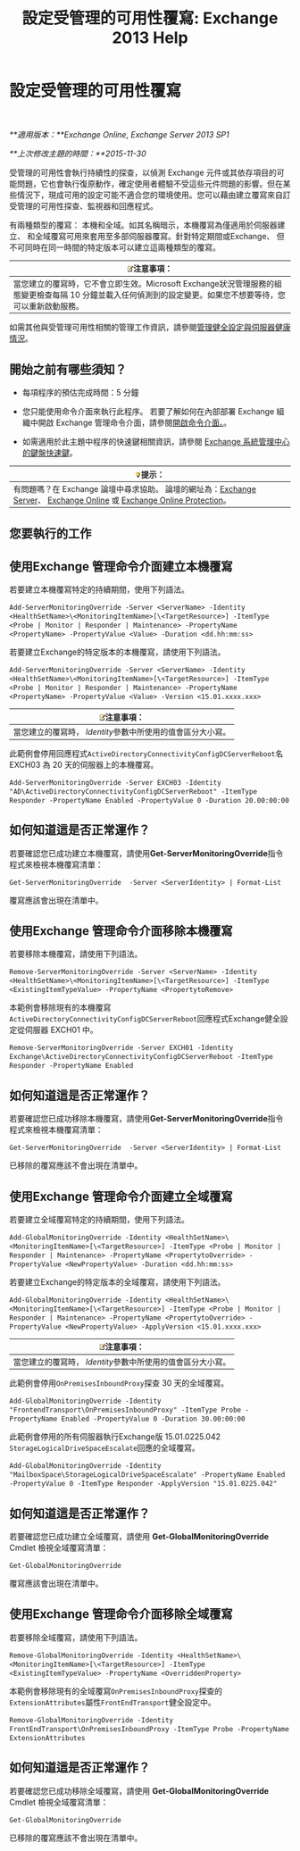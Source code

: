 ﻿---
title: '設定受管理的可用性覆寫: Exchange 2013 Help'
TOCTitle: 設定受管理的可用性覆寫
ms:assetid: c8f315b3-1d5e-4ad9-8bea-9c3a4a13ebfc
ms:mtpsurl: https://technet.microsoft.com/zh-tw/library/Dn482055(v=EXCHG.150)
ms:contentKeyID: 59889057
ms.date: 05/21/2018
mtps_version: v=EXCHG.150
ms.translationtype: MT
---

# 設定受管理的可用性覆寫

 

_**適用版本：**Exchange Online, Exchange Server 2013 SP1_

_**上次修改主題的時間：**2015-11-30_

受管理的可用性會執行持續性的探查，以偵測 Exchange 元件或其依存項目的可能問題，它也會執行復原動作，確定使用者體驗不受這些元件問題的影響。但在某些情況下，現成可用的設定可能不適合您的環境使用。您可以藉由建立覆寫來自訂受管理的可用性探查、監視器和回應程式。

有兩種類型的覆寫： 本機和全域。如其名稱暗示，本機覆寫為僅適用於伺服器建立、 和全域覆寫可用來套用至多部伺服器覆寫。針對特定期間或Exchange、 但不可同時在同一時間的特定版本可以建立這兩種類型的覆寫。

<table>
<thead>
<tr class="header">
<th><img src="images/Bb124558.note(EXCHG.150).gif" title="注意事項" alt="注意事項" />注意事項：</th>
</tr>
</thead>
<tbody>
<tr class="odd">
<td>當您建立的覆寫時，它不會立即生效。Microsoft Exchange狀況管理服務的組態變更檢查每隔 10 分鐘並載入任何偵測到的設定變更。如果您不想要等待，您可以重新啟動服務。</td>
</tr>
</tbody>
</table>


如需其他與受管理可用性相關的管理工作資訊，請參閱[管理健全設定與伺服器健康情況](manage-health-sets-and-server-health-exchange-2013-help.md)。

## 開始之前有哪些須知？

  - 每項程序的預估完成時間：5 分鐘

  - 您只能使用命令介面來執行此程序。 若要了解如何在內部部署 Exchange 組織中開啟 Exchange 管理命令介面，請參閱[開啟命令介面。](https://technet.microsoft.com/zh-tw/library/dd638134\(v=exchg.150\))。

  - 如需適用於此主題中程序的快速鍵相關資訊，請參閱 [Exchange 系統管理中心的鍵盤快速鍵](keyboard-shortcuts-in-the-exchange-admin-center-exchange-online-protection-help.md)。

<table>
<thead>
<tr class="header">
<th><img src="images/Bb124558.tip(EXCHG.150).gif" title="提示" alt="提示" />提示：</th>
</tr>
</thead>
<tbody>
<tr class="odd">
<td>有問題嗎？在 Exchange 論壇中尋求協助。 論壇的網址為：<a href="https://go.microsoft.com/fwlink/p/?linkid=60612">Exchange Server</a>、 <a href="https://go.microsoft.com/fwlink/p/?linkid=267542">Exchange Online</a> 或 <a href="https://go.microsoft.com/fwlink/p/?linkid=285351">Exchange Online Protection</a>。</td>
</tr>
</tbody>
</table>


## 您要執行的工作

## 使用Exchange 管理命令介面建立本機覆寫

若要建立本機覆寫特定的持續期間，使用下列語法。

    Add-ServerMonitoringOverride -Server <ServerName> -Identity <HealthSetName>\<MonitoringItemName>[\<TargetResource>] -ItemType <Probe | Monitor | Responder | Maintenance> -PropertyName <PropertyName> -PropertyValue <Value> -Duration <dd.hh:mm:ss>

若要建立Exchange的特定版本的本機覆寫，請使用下列語法。

    Add-ServerMonitoringOverride -Server <ServerName> -Identity <HealthSetName>\<MonitoringItemName>[\<TargetResource>] -ItemType <Probe | Monitor | Responder | Maintenance> -PropertyName <PropertyName> -PropertyValue <Value> -Version <15.01.xxxx.xxx>

<table>
<thead>
<tr class="header">
<th><img src="images/Bb124558.note(EXCHG.150).gif" title="注意事項" alt="注意事項" />注意事項：</th>
</tr>
</thead>
<tbody>
<tr class="odd">
<td>當您建立的覆寫時， <em>Identity</em>參數中所使用的值會區分大小寫。</td>
</tr>
</tbody>
</table>


此範例會停用回應程式`ActiveDirectoryConnectivityConfigDCServerReboot`名 EXCH03 為 20 天的伺服器上的本機覆寫。

    Add-ServerMonitoringOverride -Server EXCH03 -Identity "AD\ActiveDirectoryConnectivityConfigDCServerReboot" -ItemType Responder -PropertyName Enabled -PropertyValue 0 -Duration 20.00:00:00

## 如何知道這是否正常運作？

若要確認您已成功建立本機覆寫，請使用**Get-ServerMonitoringOverride**指令程式來檢視本機覆寫清單：

    Get-ServerMonitoringOverride  -Server <ServerIdentity> | Format-List

覆寫應該會出現在清單中。

## 使用Exchange 管理命令介面移除本機覆寫

若要移除本機覆寫，請使用下列語法。

    Remove-ServerMonitoringOverride -Server <ServerName> -Identity <HealthSetName>\<MonitoringItemName>[\<TargetResource>] -ItemType <ExistingItemTypeValue> -PropertyName <PropertytoRemove>

本範例會移除現有的本機覆寫`ActiveDirectoryConnectivityConfigDCServerReboot`回應程式Exchange健全設定從伺服器 EXCH01 中。

    Remove-ServerMonitoringOverride -Server EXCH01 -Identity Exchange\ActiveDirectoryConnectivityConfigDCServerReboot -ItemType Responder -PropertyName Enabled

## 如何知道這是否正常運作？

若要確認您已成功移除本機覆寫，請使用**Get-ServerMonitoringOverride**指令程式來檢視本機覆寫清單：

    Get-ServerMonitoringOverride  -Server <ServerIdentity> | Format-List

已移除的覆寫應該不會出現在清單中。

## 使用Exchange 管理命令介面建立全域覆寫

若要建立全域覆寫特定的持續期間，使用下列語法。

    Add-GlobalMonitoringOverride -Identity <HealthSetName>\<MonitoringItemName>[\<TargetResource>] -ItemType <Probe | Monitor | Responder | Maintenance> -PropertyName <PropertytoOverride> -PropertyValue <NewPropertyValue> -Duration <dd.hh:mm:ss>

若要建立Exchange的特定版本的全域覆寫，請使用下列語法。

    Add-GlobalMonitoringOverride -Identity <HealthSetName>\<MonitoringItemName>[\<TargetResource>] -ItemType <Probe | Monitor | Responder | Maintenance> -PropertyName <PropertytoOverride> -PropertyValue <NewPropertyValue> -ApplyVersion <15.01.xxxx.xxx>

<table>
<thead>
<tr class="header">
<th><img src="images/Bb124558.note(EXCHG.150).gif" title="注意事項" alt="注意事項" />注意事項：</th>
</tr>
</thead>
<tbody>
<tr class="odd">
<td>當您建立的覆寫時， <em>Identity</em>參數中所使用的值會區分大小寫。</td>
</tr>
</tbody>
</table>


此範例會停用`OnPremisesInboundProxy`探查 30 天的全域覆寫。

    Add-GlobalMonitoringOverride -Identity "FrontendTransport\OnPremisesInboundProxy" -ItemType Probe -PropertyName Enabled -PropertyValue 0 -Duration 30.00:00:00

此範例會停用的所有伺服器執行Exchange版 15.01.0225.042 `StorageLogicalDriveSpaceEscalate`回應的全域覆寫。

    Add-GlobalMonitoringOverride -Identity "MailboxSpace\StorageLogicalDriveSpaceEscalate" -PropertyName Enabled -PropertyValue 0 -ItemType Responder -ApplyVersion "15.01.0225.042"

## 如何知道這是否正常運作？

若要確認您已成功建立全域覆寫，請使用 **Get-GlobalMonitoringOverride** Cmdlet 檢視全域覆寫清單：

    Get-GlobalMonitoringOverride

覆寫應該會出現在清單中。

## 使用Exchange 管理命令介面移除全域覆寫

若要移除全域覆寫，請使用下列語法。

    Remove-GlobalMonitoringOverride -Identity <HealthSetName>\<MonitoringItemName>[\<TargetResource>] -ItemType <ExistingItemTypeValue> -PropertyName <OverriddenProperty>

本範例會移除現有的全域覆寫`OnPremisesInboundProxy`探查的`ExtensionAttributes`屬性`FrontEndTransport`健全設定中。

    Remove-GlobalMonitoringOverride -Identity FrontEndTransport\OnPremisesInboundProxy -ItemType Probe -PropertyName ExtensionAttributes

## 如何知道這是否正常運作？

若要確認您已成功移除全域覆寫，請使用 **Get-GlobalMonitoringOverride** Cmdlet 檢視全域覆寫清單：

    Get-GlobalMonitoringOverride

已移除的覆寫應該不會出現在清單中。

